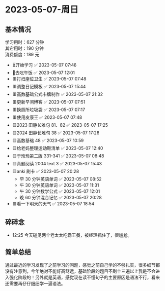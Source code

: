 # 2023-05-07-周日

## 基本情况

学习用时：627 分钟  
其它用时：190 分钟  
消费额度：189 元

-   ⏳开始学习 ✅ 2023-05-07 07:48
-   🍕去吃午饭 ✅ 2023-05-07 12:01
-   🟥打扫座位卫生 ✅ 2023-05-07 07:48
-   🟥调整日记模板 ✅ 2023-05-07 15:44
-   🟥高数基础公式卡牌制作 ✅ 2023-05-07 21:32
-   🟥更新早间博客 ✅ 2023-05-07 07:51
-   🟥换厕所垃圾袋 ✅ 2023-05-07 07:17
-   🟥使用皮康王 ✅ 2023-05-07 07:48
-   🟨2023 田静长难句 81、82 ✅ 2023-05-07 17:25
-   🟨2024 田静长难句 38 ✅ 2023-05-07 17:28
-   🟨高数基础 48 ✅ 2023-05-07 10:59
-   🟨给老妈整理运动鞋清单 ✅ 2023-05-07 12:40
-   🟨于玲玲第二版 331-341 ✅ 2023-05-07 08:48
-   🟨真题阅读 2004 text 3 ✅ 2023-05-07 15:43
-   🟨anki 刷卡 ✅ 2023-05-07 20:28
    -   早 30 分钟英语单词 ✅ 2023-05-07 08:52
    -   午 30 分钟英语单词 ✅ 2023-05-07 11:31
    -   午 30 分钟数学公式 ✅ 2023-05-07 12:01
    -   晚 60 分钟混合记忆 ✅ 2023-05-07 20:28
-   🟩看一下明天的天气 ✅ 2023-05-07 18:54

## 碎碎念

-   12:25 今天碰见两个老太太吃霸王餐，被经理抓住了，很尴尬。

## 简单总结

通过最近的学习发现了之前学习的问题，感觉之前自己学的不够扎实，很多细节都没有注意到，今年绝对不能好高骛远，基础阶段的题目不刷个三遍以上我是不会进入强化阶段的！另外就是英语，感觉现在读不懂句子的主要原因是语法不行，看来还需要再仔仔细细学一遍语法。